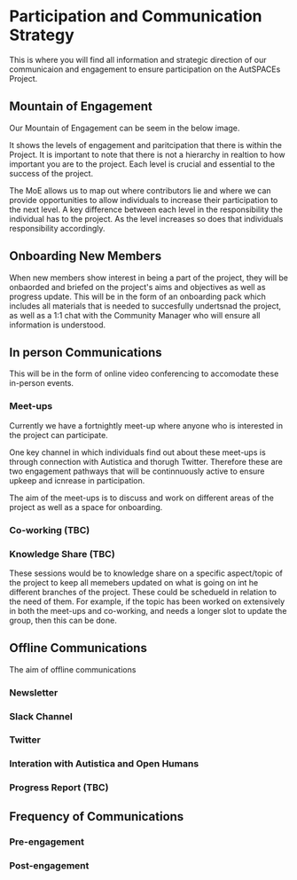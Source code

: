 # Participation and Communication Strategy

This is where you will find all information and strategic direction of our communicaion and engagement to ensure participation on the AutSPACEs Project. 

## Mountain of Engagement

Our Mountain of Engagement can be seem in the below image. 

It shows the levels of engagement and paritcipation that there is within the Project. 
It is important to note that there is not a hierarchy in realtion to how important you are to the project. 
Each level is crucial and essential to the success of the project. 

The MoE allows us to map out where contributors lie and where we can provide opportunities to allow individuals to increase their participation to the next level. 
A key difference between each level in the responsibility the individual has to the project. 
As the level increases so does that individuals responsibility accordingly. 

## Onboarding New Members

When new members show interest in being a part of the project, they will be onbaorded and briefed on the project's aims and objectives as well as progress update. 
This will be in the form of an onboarding pack which includes all materials that is needed to succesfully undertsnad the project, as well as a 1:1 chat with the Community Manager who will ensure all information is understood. 


## In person Communications

This will be in the form of online video conferencing to accomodate these in-person events. 

### Meet-ups

Currently we have a fortnightly meet-up where anyone who is interested in the project can participate. 

One key channel in which individuals find out about these meet-ups is through connection with Autistica and thorugh Twitter.
Therefore these are two engagement pathways that will be continnuously active to ensure upkeep and icnrease in participation. 

The aim of the meet-ups is to discuss and work on different areas of the project as well as a space for onboarding. 

### Co-working (TBC) 

### Knowledge Share (TBC) 

These sessions would be to knowledge share on a specific aspect/topic of the project to keep all memebers updated on what is going on int he different branches of the project. 
These could be schedueld in relation to the need of them. 
For example, if the topic has been worked on extensively in both the meet-ups and co-working, and needs a longer slot to update the group, then this can be done. 

## Offline Communications

The aim of offline communications

### Newsletter

### Slack Channel

### Twitter

### Interation with Autistica and Open Humans

### Progress Report (TBC) 

## Frequency of Communications

### Pre-engagement

### Post-engagement
